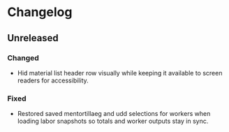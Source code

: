 # Changelog

## Unreleased

### Changed
- Hid material list header row visually while keeping it available to screen readers for accessibility.

### Fixed
- Restored saved mentortillaeg and udd selections for workers when loading labor snapshots so totals and worker outputs stay in sync.
